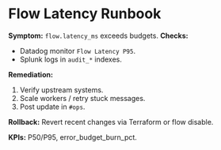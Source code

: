 # Flow Latency Runbook

**Symptom:** `flow.latency_ms` exceeds budgets.
**Checks:**

- Datadog monitor `Flow Latency P95`.
- Splunk logs in `audit_*` indexes.

**Remediation:**

1. Verify upstream systems.
2. Scale workers / retry stuck messages.
3. Post update in `#ops`.

**Rollback:**
Revert recent changes via Terraform or flow disable.

**KPIs:** P50/P95, error_budget_burn_pct.
